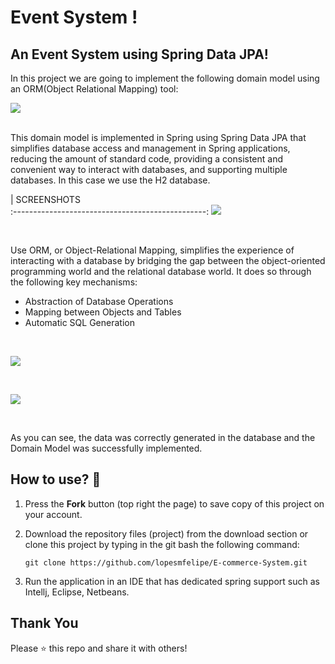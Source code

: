 # Event System !

## An Event System using Spring Data JPA!

In this project we are going to implement the following domain model using an ORM(Object Relational Mapping) tool:

![](images/domainmodel.png)

&nbsp;  
This domain model is implemented in Spring using Spring Data JPA that simplifies database access and management in Spring applications, reducing the amount of standard code, providing a consistent and convenient way to interact with databases, and supporting multiple databases. In this case we use the H2 database.
&nbsp; 
&nbsp;  

|               SCREENSHOTS             
:------------------------------------------------:
 ![](images/screenshot01.png)

&nbsp; 
&nbsp; 

Use ORM, or Object-Relational Mapping, simplifies the experience of interacting with a database by bridging the gap between the object-oriented programming world and the relational database world. It does so through the following key mechanisms:

- Abstraction of Database Operations
- Mapping between Objects and Tables
- Automatic SQL Generation

&nbsp;

![](images/screenshot03.png)

&nbsp;

![](images/screenshot02.png)

&nbsp;

As you can see, the data was correctly generated in the database and the Domain Model was successfully implemented.

## How to use? 🔌
1. Press the **Fork** button (top right the page) to save copy of this project on your account.

2. Download the repository files (project) from the download section or clone this project by typing in the git bash the following command:

       git clone https://github.com/lopesmfelipe/E-commerce-System.git
3. Run the application in an IDE that has dedicated spring support such as Intellj, Eclipse, Netbeans.
 



## Thank You
Please ⭐️ this repo and share it with others!



